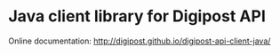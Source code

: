 # Java client library for Digipost API

Online documentation: 
http://digipost.github.io/digipost-api-client-java/
